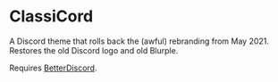 # ClassiCord
A Discord theme that rolls back the (awful) rebranding from May 2021.
Restores the old Discord logo and old Blurple.

Requires [BetterDiscord](https://betterdiscord.app/).
